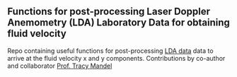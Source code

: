 ## Functions for post-processing Laser Doppler Anemometry (LDA) Laboratory Data for obtaining fluid velocity

Repo containing useful functions for post-processing [LDA data](https://web.mit.edu/fluids-modules/www/exper_techniques/LDA.text.pdf) data to arrive at the fluid velocity x and y components.
Contributions by co-author and collaborator [Prof. Tracy Mandel](https://www.tracymandel.com/)
